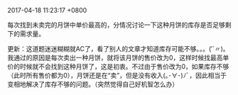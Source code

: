 2017-04-18 11:23:17 +0800

每次找到未卖完的月饼中单价最高的，分情况讨论一下这种月饼的库存是否足够剩下的需求量。

更新：这道题迷迷糊糊就AC了，看了别人的文章才知道库存可能不够。。。(′`〃)。我通过的原因是每次卖出一种月饼，就将该月饼的售价改为0，这样时候找最高单价的时候就不会找到这种月饼了，这是初衷。不过由于售价改为0，如果库存不够（此时所有售价都为0），月饼还是在“卖”，但是没有收入(｡･∀･)ﾉﾞ，因此相当于变相地解决了库存不够的问题。（突然觉得自己好机智怎么办）
